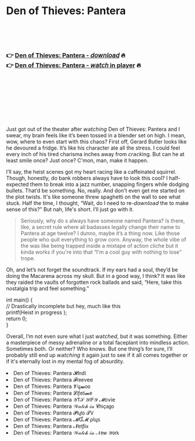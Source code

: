 <h1>Den of Thieves: Pantera</h1>

<br><br><br>

<h3>👉 <a href="https://Marks-fencifenmouths1981.github.io/xhzkomzqun/">Den of Thieves: Pantera - 𝘥𝘰𝘸𝘯𝘭𝘰𝘢𝘥</a> 🔥<br>
👉 <a href="https://Marks-fencifenmouths1981.github.io/xhzkomzqun/">Den of Thieves: Pantera - 𝘸𝘢𝘵𝘤𝘩 in player</a> 🔥
</h3>



<br><br><br><br><br><br><br>


Just got out of the theater after 𝘸𝘢𝘵𝘤𝘩𝘪𝘯𝘨 Den of Thieves: Pantera and I swear, my brain feels like it’s been tossed in a blender set on high. I mean, wow, where to even start with this chaos? First off, Gerard Butler looks like he devoured a fridge. It’s like his character ate all the stress. I could feel every inch of his tired charisma inches away from 𝘤𝘳𝘢𝘤𝘬ing. But can he at least smile once? Just once? C'mon, man, make it happen.

I’ll say, the heist scenes got my heart racing like a caffeinated squirrel. Though, honestly, do bank robbers always have to look this cool? I half-expected them to break into a jazz number, snapping fingers while dodging bullets. That’d be something. No, really. And don't even get me started on the plot twists. It's like someone threw spaghetti on the wall to see what stuck. Half the time, I thought, “Wait, do I need to re-𝘥𝘰𝘸𝘯𝘭𝘰𝘢𝘥 the   to make sense of this?” But nah, life's short. I’ll just go with it.

> Seriously, why do  s always have someone named Pantera? Is there, like, a secret rule where all badasses legally change their name to Pantera at age twelve? I dunno, maybe it’s a thing now. Like those people who quit everything to grow corn. Anyway, the whole vibe of the   was like being trapped inside a mixtape of action cliche but it kinda works if you're into that “I'm a cool guy with nothing to lose” trope.

Oh, and let’s not forget the soundtrack. If my ears had a soul, they’d be doing the Macarena across my skull. But in a good way, I think? It was like they raided the vaults of forgotten rock ballads and said, “Here, take this nostalgia trip and feel something.”

int main() {  
   // Drastically incomplete but hey, much like this    
   printf(Heist in progress
);  
   return 0;  
}

Overall, I’m not even sure what I just 𝘸𝘢𝘵𝘤𝘩𝘦𝘥, but it was something. Either a masterpiece of messy adrenaline or a total faceplant into mindless action. Sometimes both. Or neither? Who knows. But one thing’s for sure, I’ll probably still end up 𝘸𝘢𝘵𝘤𝘩𝘪𝘯𝘨 it again just to see if it all comes together or if it's eternally lost in my mental fog of absurdity.

<li>Den of Thieves: Pantera 𝓗𝗂𝗇ԁ𝗂</li>
<li>Den of Thieves: Pantera 𝓕𝗋𝖾𝖾ν𝖾𝖾</li>
<li>Den of Thieves: Pantera 𝓥ų𝓶𝗈𝗈</li>
<li>Den of Thieves: Pantera 𝓛𝗂ƒ𝖾𝗍𝗂𝓶𝖾</li>
<li>Den of Thieves: Pantera 𝒴𝖳𝒮 𝒴𝖨𝖥𝒴 𝓜𝗈ν𝗂𝖾</li>
<li>Den of Thieves: Pantera 𝒲𝒶𝓉𝒸𝒽 𝒾𝓃 𝓒𝗁𝗂ç𝖺𝗀𝗈</li>
<li>Den of Thieves: Pantera 𝓟𝗅ų𝗍𝗈 𝓣𝖵</li>
<li>Den of Thieves: Pantera 𝓜Ɠ𝓜 ρ𝗅ų𝗌</li>
<li>Den of Thieves: Pantera 𝓝𝖾𝗍ƒ𝗅𝗂𝗑</li>
<li>Den of Thieves: Pantera 𝒲𝒶𝓉𝒸𝒽 𝒾𝓃 𝒩𝖾𝗐 𝒴𝗈𝗋𝗄</li>
